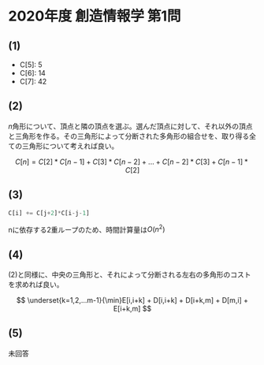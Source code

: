 # 2020年度 創造情報学 第1問

## (1)

- C[5]: 5
- C[6]: 14
- C[7]: 42

## (2)

$n$角形について、頂点と隣の頂点を選ぶ。選んだ頂点に対して、それ以外の頂点と三角形を作る。その三角形によって分断された多角形の組合せを、取り得る全ての三角形について考えれば良い。

$$
C[n] = C[2]*C[n-1] + C[3]*C[n-2] + ... + C[n-2]*C[3] + C[n-1]*C[2]
$$

## (3)

```python
C[i] += C[j+2]*C[i-j-1]
```

nに依存する2重ループのため、時間計算量は$O(n^2)$

## (4)

(2)と同様に、中央の三角形と、それによって分断される左右の多角形のコストを求めれば良い。

$$
\underset{k=1,2,...m-1}{\min}E[i,i+k] + D[i,i+k] + D[i+k,m] + D[m,i] + E[i+k,m]
$$

## (5)

未回答
